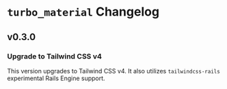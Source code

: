 # `turbo_material` Changelog

## v0.3.0

### Upgrade to Tailwind CSS v4

This version upgrades to Tailwind CSS v4. It also utilizes `tailwindcss-rails` experimental Rails Engine support.
